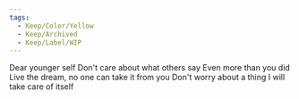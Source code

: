 ```yaml
---
tags:
  - Keep/Color/Yellow
  - Keep/Archived
  - Keep/Label/WIP
---
```


Dear younger self
Don't care about what others say
Even more than you did
Live the dream, no one can take it from you
Don't worry about a thing
I will take care of itself